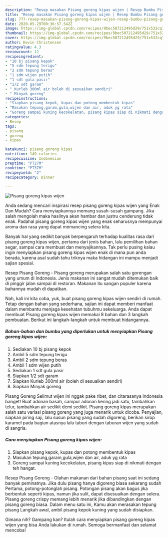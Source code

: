 ```yaml
---
description: "Resep masakan Pisang goreng kipas wijen | Resep Bumbu Pisang goreng kipas wijen Yang Enak Dan Lezat"
title: "Resep masakan Pisang goreng kipas wijen | Resep Bumbu Pisang goreng kipas wijen Yang Enak Dan Lezat"
slug: 777-resep-masakan-pisang-goreng-kipas-wijen-resep-bumbu-pisang-goreng-kipas-wijen-yang-enak-dan-lezat
date: 2020-05-29T00:36:57.542Z
image: https://img-global.cpcdn.com/recipes/9bec507212495d29/751x532cq70/pisang-goreng-kipas-wijen-foto-resep-utama.jpg
thumbnail: https://img-global.cpcdn.com/recipes/9bec507212495d29/751x532cq70/pisang-goreng-kipas-wijen-foto-resep-utama.jpg
cover: https://img-global.cpcdn.com/recipes/9bec507212495d29/751x532cq70/pisang-goreng-kipas-wijen-foto-resep-utama.jpg
author: Kevin Christensen
ratingvalue: 4.3
reviewcount: 12
recipeingredient:
- "10 bj pisang kepok"
- "5 sdm tepung terigu"
- "2 sdm tepung beras"
- "1 sdm wijen putih"
- "1 sdt gula pasir"
- "1/2 sdt garam"
- " Kurleb 300ml air boleh di sesuaikan sendiri"
- " Minyak goreng"
recipeinstructions:
- "Siapkan pisang kepok, kupas dan potong membentuk kipas"
- "Masukan tepung,garam,gula,wijen dan air, aduk yg rata"
- "Goreng sampai kuning kecokelatan, pisang kipas siap di nikmati dengan teh hangat."
categories:
- Resep
tags:
- pisang
- goreng
- kipas

katakunci: pisang goreng kipas 
nutrition: 149 calories
recipecuisine: Indonesian
preptime: "PT27M"
cooktime: "PT37M"
recipeyield: "2"
recipecategory: Dinner

---
```



![Pisang goreng kipas wijen](https://img-global.cpcdn.com/recipes/9bec507212495d29/751x532cq70/pisang-goreng-kipas-wijen-foto-resep-utama.jpg)

Anda sedang mencari inspirasi resep pisang goreng kipas wijen yang Enak Dan Mudah? Cara menyiapkannya memang susah-susah gampang. Jika salah mengolah maka hasilnya akan hambar dan justru cenderung tidak enak. Padahal pisang goreng kipas wijen yang enak seharusnya mempunyai aroma dan rasa yang dapat memancing selera kita.

Banyak hal yang sedikit banyak berpengaruh terhadap kualitas rasa dari pisang goreng kipas wijen, pertama dari jenis bahan, lalu pemilihan bahan segar, sampai cara membuat dan menyajikannya. Tak perlu pusing kalau ingin menyiapkan pisang goreng kipas wijen enak di mana pun anda berada, karena asal sudah tahu triknya maka hidangan ini mampu menjadi sajian spesial.

Resep Pisang Goreng - Pisang goreng merupakan salah satu gorengan yang umum di Indonesia. Jenis makanan ini sangat mudah ditemukan baik di pinggir jalan sampai di restoran. Makanan itu sangan populer karena bahannya mudah di dapatkan.


Nah, kali ini kita coba, yuk, buat pisang goreng kipas wijen sendiri di rumah. Tetap dengan bahan yang sederhana, sajian ini dapat memberi manfaat dalam membantu menjaga kesehatan tubuhmu sekeluarga. Anda dapat membuat Pisang goreng kipas wijen memakai 8 bahan dan 3 langkah pembuatan. Berikut ini langkah-langkah untuk membuat hidangannya.

<!--inarticleads1-->

##### Bahan-bahan dan bumbu yang diperlukan untuk menyiapkan Pisang goreng kipas wijen:

1. Sediakan 10 bj pisang kepok
1. Ambil 5 sdm tepung terigu
1. Ambil 2 sdm tepung beras
1. Ambil 1 sdm wijen putih
1. Sediakan 1 sdt gula pasir
1. Siapkan 1/2 sdt garam
1. Siapkan  Kurleb 300ml air (boleh di sesuaikan sendiri)
1. Siapkan  Minyak goreng


Pisang Goreng Selimut wijen ini nggak pake ribet, dan citarasanya Indonesia banget! Buat adonan basah, campur adonan kering jadi satu, tambahkan telur, tambahkan air sedikit demi sedikit. Pisang goreng kipas merupakan salah satu variasi pisang goreng yang juga menarik untuk dicoba. Penyajian, siapkan piring saji, lalu susun pisang yang sudah digoreng, berikan sirop karamel pada bagian atasnya lalu taburi dengan taburan wijen yang sudah di sangria. 

<!--inarticleads2-->

##### Cara menyiapkan Pisang goreng kipas wijen:

1. Siapkan pisang kepok, kupas dan potong membentuk kipas
1. Masukan tepung,garam,gula,wijen dan air, aduk yg rata
1. Goreng sampai kuning kecokelatan, pisang kipas siap di nikmati dengan teh hangat.


Resep Pisang Goreng - Olahan makanan dari bahan pisang saat ini sedang banyak peminatnya. Jika dulu pisang hanya digoreng biasa sekarang sudah Pertama, potong-potonglah pisang. Potongan pisang akan bagus jika berbentuk seperti kipas, namun jika sulit, dapat disesuaikan dengan selera. Pisang goreng crispy memang lebih menarik jika dibandingkan dengan pisang goreng biasa. Dalam menu satu ini, Kamu akan merasakan tepung pisang Langkah awal, ambil pisang kepok kuning yang sudah disiapkan. 

Gimana nih? Gampang kan? Itulah cara menyiapkan pisang goreng kipas wijen yang bisa Anda lakukan di rumah. Semoga bermanfaat dan selamat mencoba!
